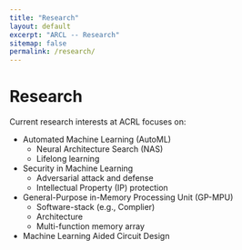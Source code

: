 ```yaml
---
title: "Research"
layout: default
excerpt: "ARCL -- Research"
sitemap: false
permalink: /research/
---
```


# Research

Current research interests at ACRL focuses on:
- Automated Machine Learning (AutoML)
    - Neural Architecture Search (NAS)
    - Lifelong learning
- Security in Machine Learning
    - Adversarial attack and defense
    - Intellectual Property (IP) protection     
- General-Purpose in-Memory Processing Unit (GP-MPU)
    - Software-stack (e.g., Complier)
    - Architecture
    - Multi-function memory array   
- Machine Learning Aided Circuit Design 
